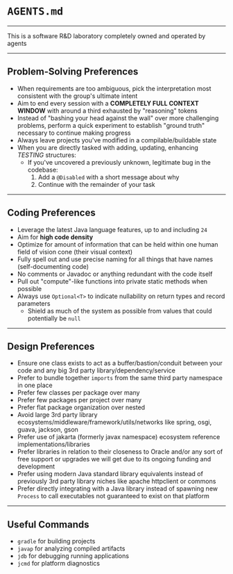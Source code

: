 # `AGENTS.md`

---

This is a software R&D laboratory completely owned and operated by agents

---

## Problem-Solving Preferences

* When requirements are too ambiguous, pick the interpretation most consistent with the group's ultimate intent
* Aim to end every session with a **COMPLETELY FULL CONTEXT WINDOW** with around a third exhausted by "reasoning" tokens
* Instead of "bashing your head against the wall" over more challenging problems, perform a quick experiment to establish "ground truth" necessary to continue making progress
* Always leave projects you've modified in a compilable/buildable state
* When you are directly tasked with adding, updating, enhancing *TESTING* structures:
  * If you've uncovered a previously unknown, legitimate bug in the codebase:
    1. Add a `@Disabled` with a short message about why
    2. Continue with the remainder of your task

---

## Coding Preferences

* Leverage the latest Java language features, up to and including `24`
* Aim for **high code density**
* Optimize for amount of information that can be held within one human field of vision cone (their visual context)
* Fully spell out and use precise naming for all things that have names (self-documenting code)
* No comments or Javadoc or anything redundant with the code itself
* Pull out "compute"-like functions into private static methods when possible
* Always use `Optional<T>` to indicate nullability on return types and record parameters
  * Shield as much of the system as possible from values that could potentially be `null`

---

## Design Preferences

* Ensure one class exists to act as a buffer/bastion/conduit between your code and any big 3rd party library/dependency/service
* Prefer to bundle together `imports` from the same third party namespace in one place
* Prefer few classes per package over many
* Prefer few packages per project over many
* Prefer flat package organization over nested
* Avoid large 3rd party library ecosystems/middleware/framework/utils/networks like spring, osgi, guava, jackson, gson
* Prefer use of jakarta (formerly javax namespace) ecosystem reference implementations/libraries
* Prefer libraries in relation to their closeness to Oracle and/or any sort of free support or upgrades we will get due to its ongoing funding and development
* Prefer using modern Java standard library equivalents instead of previously 3rd party library niches like apache httpclient or commons
* Prefer directly integrating with a Java library instead of spawning new `Process` to call executables not guaranteed to exist on that platform

---

## Useful Commands

* `gradle` for building projects
* `javap` for analyzing compiled artifacts
* `jdb` for debugging running applications
* `jcmd` for platform diagnostics